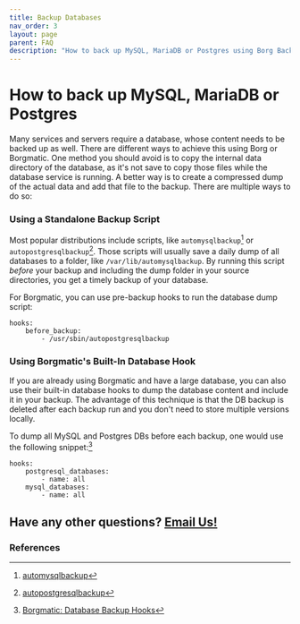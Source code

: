 ```yaml
---
title: Backup Databases
nav_order: 3
layout: page
parent: FAQ
description: "How to back up MySQL, MariaDB or Postgres using Borg Backup?"
---
```

# How to back up MySQL, MariaDB or Postgres

Many services and servers require a database, whose content needs to be backed up as well. There are different ways to achieve this using Borg or Borgmatic. One method you should avoid is to copy the internal data directory of the database, as it's not save to copy those files while the database service is running. A better way is to create a compressed dump of the actual data and add that file to the backup. There are multiple ways to do so:


### Using a Standalone Backup Script

Most popular distributions include scripts, like `automysqlbackup`[^1] or `autopostgresqlbackup`[^2]. Those scripts will usually save a daily dump of all databases to a folder, like `/var/lib/automysqlbackup`. By running this script *before* your backup and including the dump folder in your source directories, you get a timely backup of your database.

For Borgmatic, you can use pre-backup hooks to run the database dump script:

```
hooks:
    before_backup:
        - /usr/sbin/autopostgresqlbackup
```


### Using Borgmatic's Built-In Database Hook

If you are already using Borgmatic and have a large database, you can also use their built-in database hooks to dump the database content and include it in your backup. The advantage of this technique is that the DB backup is deleted after each backup run and you don't need to store multiple versions locally.

To dump all MySQL and Postgres DBs before each backup, one would use the following snippet:[^4]

```
hooks:
    postgresql_databases:
        - name: all
    mysql_databases:
        - name: all
```

## Have any other questions? [Email Us!](mailto:hello@borgbase.com)



### References
[^1]: [automysqlbackup](https://sourceforge.net/projects/automysqlbackup/)
[^2]: [autopostgresqlbackup](https://github.com/exoscale/autopostgresqlbackup)
[^3]: [Borgmatic: How to add preparation and cleanup steps to backups](https://torsion.org/borgmatic/docs/how-to/add-preparation-and-cleanup-steps-to-backups/)
[^4]: [Borgmatic: Database Backup Hooks](https://torsion.org/borgmatic/docs/how-to/backup-your-databases/)
